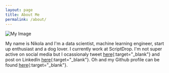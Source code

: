 ```yaml
---
layout: page
title: About Me
permalink: /about/
---
```


![My Image]({{site.baseurl}}/assets/img/8-0-2.jpg)

My name is Nikola and I'm a data scientist, machine learning engineer, start up enthusiast and a dog lover. I currently work at ScriptDrop. I'm not super active on social media but I ocassionaly tweet [here](https://twitter.com/novica93){:target="_blank"} and post on LinkedIn [here](https://www.linkedin.com/in/novarac23/){:target="_blank"}. Oh and my Github profile can be found [here](https://github.com/novarac23){:target="_blank"}.
